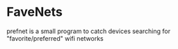 # FaveNets 
prefnet is a small program to catch devices searching for "favorite/preferred" wifi networks 
